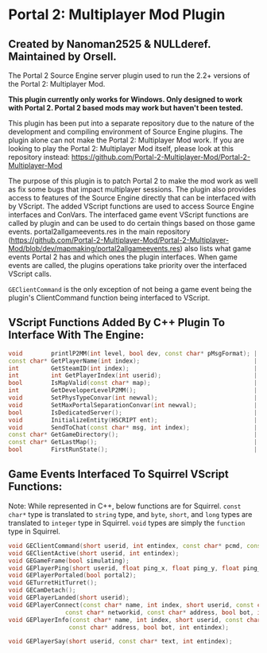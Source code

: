 # Portal 2: Multiplayer Mod Plugin

## **Created by Nanoman2525 & NULLderef. Maintained by Orsell.**

The Portal 2 Source Engine server plugin used to run the 2.2+ versions of the Portal 2: Multiplayer Mod.

**This plugin currently only works for Windows. Only designed to work with Portal 2. Portal 2 based mods may work but haven't been tested.**

This plugin has been put into a separate repository due to the nature of the development and compiling environment of Source Engine plugins. The plugin alone can not make the Portal 2: Multiplayer Mod work. If you are looking to play the Portal 2: Multiplayer Mod itself, please look at this repository instead: <https://github.com/Portal-2-Multiplayer-Mod/Portal-2-Multiplayer-Mod>

The purpose of this plugin is to patch Portal 2 to make the mod work as well as fix some bugs that impact multiplayer sessions. The plugin also provides access to features of the Source Engine directly that can be interfaced with by VScript. The added VScript functions are used to access Source Engine interfaces and ConVars. The interfaced game event VScript functions are called by plugin and can be used to do certain things based on those game events. portal2allgameevents.res in the main repository (<https://github.com/Portal-2-Multiplayer-Mod/Portal-2-Multiplayer-Mod/blob/dev/mapmaking/portal2allgameevents.res>) also lists what game events Portal 2 has and which ones the plugin interfaces. When game events are called, the plugins operations take priority over the interfaced VScript calls.

`GEClientCommand` is the only exception of not being a game event being the plugin's ClientCommand function being interfaced to VScript.

## VScript Functions Added By C++ Plugin To Interface With The Engine:

```c++
void        printlP2MM(int level, bool dev, const char* pMsgFormat); | "Logging for the P2MM VScript. The log message must be passed as a string or it will error."
const char* GetPlayerName(int index);                                | "Gets player username by index."
int         GetSteamID(int index);                                   | "Gets the account ID component of player SteamID by index."
int         int GetPlayerIndex(int userid);                          | "Gets player entity index by userid."
bool        IsMapValid(const char* map);                             | "Returns true is the supplied string is a valid map name."
int         GetDeveloperLevelP2MM();                                 | "Returns the value of ConVar p2mm_developer."
void        SetPhysTypeConvar(int newval);                           | "Sets 'player_held_object_use_view_model' to the supplied integer value."
void        SetMaxPortalSeparationConvar(int newval);                | "Sets 'portal_max_separation_force' to the supplied integer value."
bool        IsDedicatedServer();                                     | "Returns true if this is a dedicated server."
void        InitializeEntity(HSCRIPT ent);                           | "Initializes an entity."
void        SendToChat(const char* msg, int index);                  | "Sends a raw message to the chat HUD."
const char* GetGameDirectory();                                      | "Returns the game directory."
const char* GetLastMap();                                            | "Returns the last map recorded by the launcher's Last Map system."
bool        FirstRunState();                                         | "Get or set the state of whether the first map was run or not. Set false/true = 0/1 | -1 to get state."
```

## Game Events Interfaced To Squirrel VScript Functions:

Note: While represented in C++, below functions are for Squirrel. `const char*` type is translated to `string` type, and `byte`, `short`, and `long` types are translated to `integer` type in Squirrel. `void` types are simply the `function` type in Squirrel.

```c++
void GEClientCommand(short userid, int entindex, const char* pcmd, const char* fargs); | "Called when a client inputs a console command."
void GEClientActive(short userid, int entindex);                                       | "Called when a player is 'activated' in the server, meaning fully loaded, not fully connect which happens before that."
void GEGameFrame(bool simulating);                                                     | "Called every server frame, used for the VScript loop. Warning: Don't do too intensive tasks with this!"
void GEPlayerPing(short userid, float ping_x, float ping_y, float ping_z);             | "Called whenever a player pings. Game event: 'portal_player_ping'"
void GEPlayerPortaled(bool portal2);                                                   | "Called whenever a player goes through a portal. `portal2` is false when portal1/blue portal is entered. Game event: 'portal_player_portaled'"
void GETurretHitTurret();                                                              | "Called whenever a turret hits another turret. Game event: 'turret_hit_turret'"
void GECamDetach();                                                                    | "Called whenever a camera is detached from a surface. Game event: 'security_camera_detached'"
void GEPlayerLanded(short userid);                                                     | "Called whenever a player lands on the ground. Game event: 'player_landed'"
void GEPlayerConnect(const char* name, int index, short userid, const char* xuid, 
                const char* networkid, const char* address, bool bot, int entindex);   | "Called where a player connects to the server. 'index' is the entity index minus 1. Game event: 'player_connect'"
void GEPlayerInfo(const char* name, int index, short userid, const char* networkid,
                 const char* address, bool bot, int entindex);                         | "Called when a player changes their name."

void GEPlayerSay(short userid, const char* text, int entindex);                        | "Called whenever a player inputs a chat message. Game event: 'player_say'"
```
